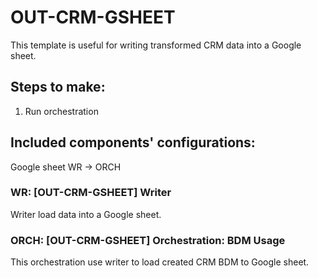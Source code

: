 # OUT-CRM-GSHEET

This template is useful for writing transformed CRM data into a Google sheet.

## Steps to make:

1.  Run orchestration

## Included components' configurations:

Google sheet WR -> ORCH

### WR: [OUT-CRM-GSHEET] Writer

Writer load data into a Google sheet.

### ORCH: [OUT-CRM-GSHEET] Orchestration: BDM Usage

This orchestration use writer to load created CRM BDM to Google sheet.

